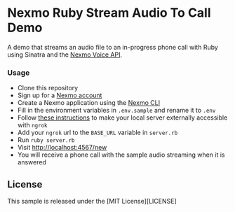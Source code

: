 # Nexmo Ruby Stream Audio To Call Demo

A demo that streams an audio file to an in-progress phone call with Ruby using Sinatra and the [Nexmo Voice API](LINK).

### Usage

* Clone this repository
* Sign up for a [Nexmo account](https://dashboard.nexmo.com/sign-up)
* Create a Nexmo application using the [Nexmo CLI](https://github.com/Nexmo/nexmo-cli)
* Fill in the environment variables in `.env.sample` and rename it to `.env`
* Follow [these instructions](https://www.nexmo.com/blog/2017/07/04/local-development-nexmo-ngrok-tunnel-dr/) to make your local server externally accessible with `ngrok`
* Add your `ngrok` url to the `BASE_URL` variable in `server.rb`
* Run `ruby server.rb`
* Visit [http://localhost:4567/new](http://localhost:4567/new)
* You will receive a phone call with the sample audio streaming when it is answered

## License

This sample is released under the [MIT License][LICENSE]